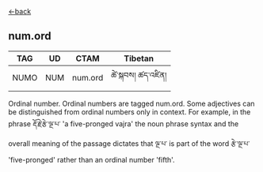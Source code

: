 [<-back](en/pos/postag_features/postag_features.md)


## num.ord</br>

|   TAG    | UD | CTAM | Tibetan |
| -------- | ------- | ---- | ---- |
| NUMO | NUM  | num.ord | ཚེ་སྐབས། ཚད་འཛིན།


Ordinal number. Ordinal numbers are tagged num.ord. Some adjectives can be
distinguished from ordinal numbers only in context. For example, in the phrase རྡོ་རྗེ་རྩེ་ལྔ་པ་ 'a
five-pronged vajra' the noun phrase syntax and the overall meaning of the passage dictates
that ལྔ་པ་ is part of the word རྩེ་ལྔ་པ་ 'five-pronged' rather than an ordinal number 'fifth'.